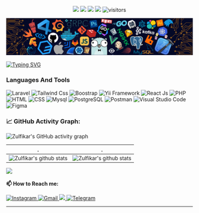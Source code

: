 <p align="center">
    <a href="https://github.com/zulfikar-dityaa/zulfikar-dityaa"><img src="https://img.shields.io/badge/status-updating-brightgreen.svg"></a>
    <a href="https://github.com/zulfikar-dityaa/zulfikar-dityaa/graphs/contributors"><img src="https://img.shields.io/github/contributors/BEPb/BEPb?color=blue"></a>
    <a href="https://github.com/zulfikar-dityaa/zulfikar-dityaa/stargazers"><img src="https://img.shields.io/github/stars/BEPb/BEPb.svg?logo=github"></a>
    <a href="https://github.com/zulfikar-dityaa/zulfikar-dityaa/network/members"><img src="https://img.shields.io/github/forks/BEPb/BEPb.svg?color=blue&logo=github"></a>
    <img src="https://visitor-badge.laobi.icu/badge?page_id=BEPb.BEPb" alt="visitors"/>   
</p>

![](./src/header_.png)

[![Typing SVG](https://readme-typing-svg.herokuapp.com?color=%2336BCF7&center=true&vCenter=true&width=600&lines=Hi+there+👋,+I+am+Zulfikar+Ditya;+Welcome+to+My+Profile!;Love+to+learning+new+things+;Web+Development+enthusiast+)](https://git.io/typing-svg)

### Languages And Tools

![Laravel](https://www.vectorlogo.zone/logos/laravel/laravel-icon.svg)
![Tailwind Css](https://www.vectorlogo.zone/logos/tailwindcss/tailwindcss-icon.svg)
![Boostrap](https://upload.vectorlogo.zone/logos/getbootstrap/images/987f8f6c-263a-47b1-a85d-853cfca215d9.svg)
![Yii Framework](https://www.vectorlogo.zone/logos/yiiframework/yiiframework-icon.svg)
![React Js](https://www.vectorlogo.zone/logos/reactjs/reactjs-icon.svg)
![PHP](https://www.vectorlogo.zone/logos/php/php-icon.svg)
![HTML](https://www.vectorlogo.zone/logos/w3_html5/w3_html5-icon.svg)
![CSS](https://www.vectorlogo.zone/logos/w3_css/w3_css-icon.svg)
![Mysql](https://www.vectorlogo.zone/logos/mysql/mysql-horizontal.svg)
![PostgreSQL](https://www.vectorlogo.zone/logos/postgresql/postgresql-icon.svg)
![Postman](https://www.vectorlogo.zone/logos/getpostman/getpostman-icon.svg)
![Visual Studio Code](https://upload.vectorlogo.zone/logos/visualstudio_code/images/a4381320-f83c-4a29-9db3-b241c1d096b1.svg)
![Figma](https://www.vectorlogo.zone/logos/figma/figma-icon.svg)

<!--   GitHub stats graph -->

### 📈 GitHub Activity Graph:

![Zulfikar's GitHub activity graph](https://activity-graph.herokuapp.com/graph?username=zulfikar-dityaa&hide_border=true)

| .                                                                                                                                        | .                                                                                                                         |
| ---------------------------------------------------------------------------------------------------------------------------------------- | ------------------------------------------------------------------------------------------------------------------------- |
| ![Zulfikar's github stats](https://github-readme-stats.vercel.app/api?username=zulfikar-dityaa&show_icons=true&include_all_commits=true) | ![Zulfikar's github stats](https://github-readme-stats.vercel.app/api/top-langs/?username=zulfikar-dityaa&layout=compact) |

<img src="https://github-readme-streak-stats.herokuapp.com/?user=zulfikar-dityaa"></img>

**📫 How to Reach me:**

<p align="left">
  <a href="https://www.instagram.com/zulfikar.ditya/" target="blank">
    <img src="https://www.vectorlogo.zone/logos/instagram/instagram-icon.svg"  alt="Instagram" height="30">
  </a>
  <a href="mailto:zulfikarditya@gmail.com" target="blank">
    <img src="https://www.vectorlogo.zone/logos/gmail/gmail-icon.svg" alt="Gmail" height="30">
  </a>
  <a href="https://api.whatsapp.com/send?phone=+6285937011237" alt="Connect on Whatsapp"> 
    <img src="https://www.vectorlogo.zone/logos/whatsapp/whatsapp-tile.svg" height="30"/> 
  </a>
  <a href="https://t.me/Zulfikar_ditya" target="blank">
    <img src="https://www.vectorlogo.zone/logos/telegram/telegram-icon.svg"  alt="Telegram" height="30">
  </a>
</p>

---
